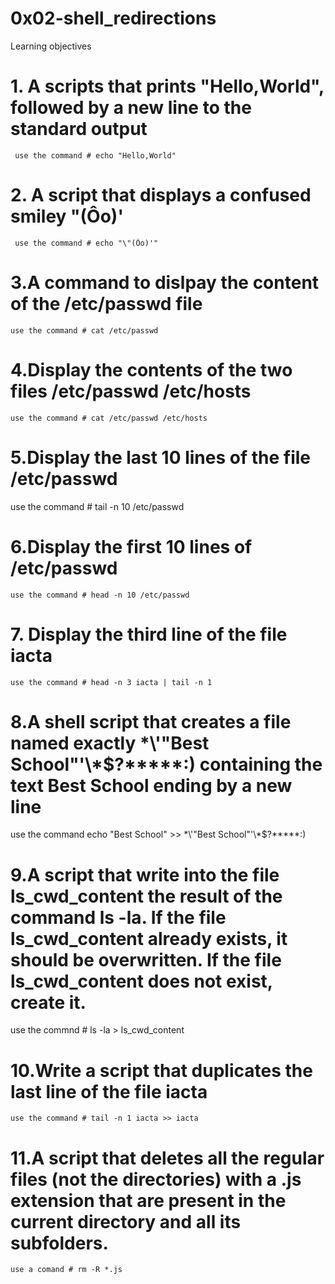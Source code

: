 # 0x02-shell_redirections
Learning objectives
# 1. A scripts that prints "Hello,World", followed by a new line to the standard output
     use the command # echo "Hello,World"
# 2. A script that displays a confused smiley "(Ôo)'
     use the command # echo "\"(Ôo)'"
# 3.A command to dislpay the content of the /etc/passwd file
    use the command # cat /etc/passwd
# 4.Display the contents of the two files /etc/passwd /etc/hosts
    use the command # cat /etc/passwd /etc/hosts
# 5.Display the last 10 lines of the file /etc/passwd
   use the command # tail -n 10 /etc/passwd
# 6.Display the first 10 lines of /etc/passwd
    use the command # head -n 10 /etc/passwd
# 7. Display the third line of the file iacta
    use the command # head -n 3 iacta | tail -n 1
# 8.A shell script that creates a file named exactly \*\\'"Best School"\'\\*$\?\*\*\*\*\*:) containing the text Best School ending by a new line
   use the command echo "Best School" >> \*\\'"Best School"\'\\*$\?\*\*\*\*\*:) 
# 9.A script that write into the file ls_cwd_content the result of the command ls -la. If the file ls_cwd_content already exists, it should be overwritten. If the file ls_cwd_content does not exist, create it.
   use the commnd # ls -la > ls_cwd_content
# 10.Write a script that duplicates the last line of the file iacta
    use the command # tail -n 1 iacta >> iacta
# 11.A script that deletes all the regular files (not the directories) with a .js extension that are present in the current directory and all its subfolders.
    use a comand # rm -R *.js
